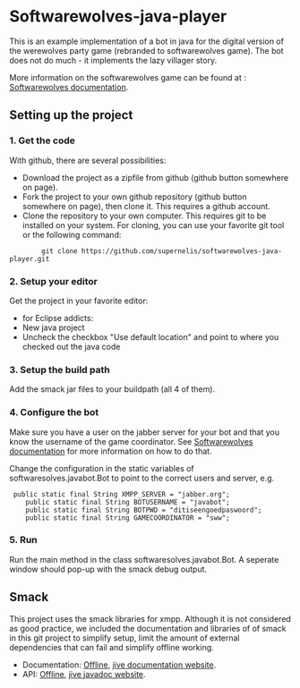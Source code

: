 # Softwarewolves-java-player


This is an example implementation of a bot in java for the digital version of the werewolves party game (rebranded to softwarewolves game). The bot does not do much - it implements the lazy villager story.

More information on the softwarewolves game can be found at : [Softwarewolves documentation][1].

## Setting up the project


### 1. Get the code 


With github, there are several possibilities:
* Download the project as a zipfile from github (github button somewhere on page). 
* Fork the project to your own github repository (github button somewhere on page), then clone it. This requires a github account.
* Clone the repository to your own computer. This requires git to be installed on your system. For cloning, you can use your favorite git tool or the following command:

```
        git clone https://github.com/supernelis/softwarewolves-java-player.git 
```

### 2. Setup your editor

Get the project in your favorite editor:
* for Eclipse addicts: 
 * New java project
 * Uncheck the checkbox "Use default location" and point to where you checked out the java code


### 3. Setup the build path


Add the smack jar files to your buildpath (all 4 of them).

### 4. Configure the bot

Make sure you have a user on the jabber server for your bot and that you know the username of the game coordinator. See [Softwarewolves documentation][1] for more information on how to do that.

Change the configuration in the static variables of softwaresolves.javabot.Bot to point to the correct users and server, e.g. 


```
 public static final String XMPP_SERVER = "jabber.org";
	public static final String BOTUSERNAME = "javabot";
	public static final String BOTPWD = "ditiseengoedpaswoord";
	public static final String GAMECOORDINATOR = "sww";
```

### 5. Run

Run the main method in the class softwaresolves.javabot.Bot. A seperate window should pop-up with the smack debug output.


## Smack

This project uses the smack libraries for xmpp. Although it is not considered as good practice, 
we included the documentation and libraries of of smack in this git project to simplify setup, limit the 
amount of external dependencies that can fail and simplify offline working.

- Documentation: <a href="smack_3_2_2/documentation/">Offline</a>, [jive documentation website][2].
- API: <a href="smack_3_2_2/javadoc/">Offline</a>, [jive javadoc website][3].

[1]: https://github.com/supernelis/softwarewolves-doc
[2]: http://www.igniterealtime.org/builds/smack/docs/latest/documentation/
[3]: http://www.igniterealtime.org/builds/smack/docs/latest/javadoc/
